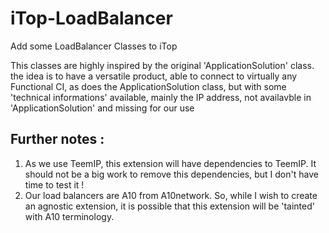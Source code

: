 # iTop-LoadBalancer
Add some LoadBalancer Classes to iTop

This classes are highly inspired by the original 'ApplicationSolution' class. the idea is to have a versatile product, able to connect to virtually any Functional CI, as does the ApplicationSolution class, but with some 'technical informations' available, mainly the IP address, not availavble in 'ApplicationSolution' and missing for our use

## Further notes :

<ol>
  <li>As we use TeemIP, this extension will have dependencies to TeemIP. It should not be a big work to remove this dependencies, but I don't have time to test it !</li>
  <li>Our load balancers are A10 from A10network. So, while I wish to create an agnostic extension, it is possible that this extension will be 'tainted' with A10 terminology.</li>
</ol>
